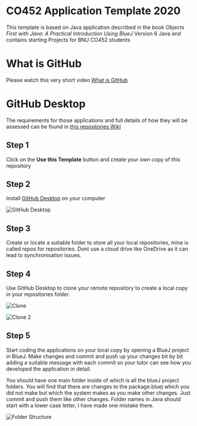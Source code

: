 # CO452 Application Template 2020
This template is based on Java application described in the book *Objects First with Java: A Practical Introduction Using BlueJ* Version 6 Java and contains starting Projects for BNU CO452 students  

# What is GitHub
Please watch this very short video
[What is GitHub](https://www.youtube.com/watch?v=w3jLJU7DT5E#action=share&ab_channel=GitHub)   
# GitHub Desktop
The requirements for those applications and full details of how they will be assessed can be found in [this repositories Wiki](https://github.com/BNU-CO452/BlueJ-Apps/wiki)
## Step 1
Click on the **Use this Template** button and create your own copy of this repository
## Step 2
Install [GitHub Desktop](https://desktop.github.com/) on your computer  

![GitHub Desktop](https://github.com/BNU-CO452/BlueJ-Apps/blob/master/images/GitHub%20Desktop-1.jpg)
## Step 3
Create or locate a suitable folder to store all your local repositories, mine is called *repos* for repositories. Dont use a cloud drive like OneDrive as it can lead to synchronisation issues.
## Step 4
Use GitHub Desktop to clone your remote repository to create a local copy in your repositories folder.

![Clone](https://github.com/BNU-CO452/BlueJ-Apps/blob/master/images/GitHub%20Desktop-2.jpg)

![Clone 2](https://github.com/BNU-CO452/BlueJ-Apps/blob/master/images/GitHub%20Desktop-3.jpg)
## Step 5
Start coding the applications on your local copy by opening a BlueJ project in BlueJ.  Make changes and commit and push up your changes bit by bit adding a suitable message with each commit so your tutor can see how you developed the application in detail.

You should have one main folder inside of which is all the blueJ project folders.  You will find that there are changes to the package.bluej which you did not make but which the system makes as you make other changes.  Just commit and push them like other changes.  Folder names in Java should start with a lower case letter, I have made one mistake there.

![Folder Structure](https://github.com/BNU-CO452/BlueJ-Apps/blob/master/images/Folders.jpg)



